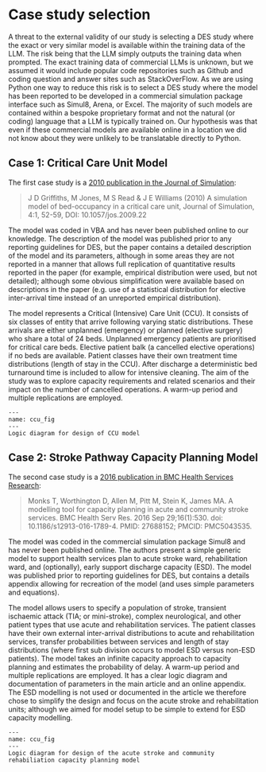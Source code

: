 # Case study selection

A threat to the external validity of our study is selecting a DES study where the exact or very similar model is available within the training data of the LLM.  The risk being that the LLM simply outputs the training data when prompted. The exact training data of commercial LLMs is unknown, but we assumed it would include popular code repositories such as Github and coding question and answer sites such as StackOverFlow. As we are using Python one way to reduce this risk is to select a DES study where the model has been reported to be developed in a commercial simulation package interface such as Simul8, Arena, or Excel.  The majority of such models are contained within a bespoke proprietary format and not the natural (or coding) language that a LLM is typically trained on. Our hypothesis was that even if these commercial models are available online in a location we did not know about they were unlikely to be translatable directly to Python. 

## Case 1: Critical Care Unit Model

The first case study is a [2010 publication in the Journal of Simulation](https://doi.org/10.1057/jos.2009.22):

> J D Griffiths, M Jones, M S Read & J E Williams (2010) A simulation model of bed-occupancy in a critical care unit, Journal of Simulation, 4:1, 52-59, DOI: 10.1057/jos.2009.22

The model was coded in VBA and has never been published online to our knowledge.  The description of the model was published prior to any reporting guidelines for DES, but the paper contains a detailed description of the model and its parameters, although in some areas they are not reported in a manner that allows full replication of quantitative results reported in the paper (for example, empirical distribution were used, but not detailed); although some obvious simplification were available based on descriptions in the paper (e.g. use of a statistical distribution for elective inter-arrival time instead of an unreported empirical distribution).

The model represents a Critical (Intensive) Care Unit (CCU). It consists of six classes of entity that arrive following varying static distributions.  These arrivals are either unplanned (emergency) or planned (elective surgery) who share a total of 24 beds.  Unplanned emergency patients are prioritised for critical care beds.  Elective patient balk (a cancelled elective operations) if no beds are available. Patient classes have their own treatment time distributions (length of stay in the CCU).  After discharge a deterministic bed turnaround time is included to allow for intensive cleaning. The aim of the study was to explore capacity requirements and related scenarios and their impact on the number of cancelled operations. A warm-up period and multiple replications are employed.

```{figure} ../../images/critical_care_design.png
---
name: ccu_fig
---
Logic diagram for design of CCU model
```



## Case 2: Stroke Pathway Capacity Planning Model

The second case study is a [2016 publication in BMC Health Services Research](https://bmchealthservres.biomedcentral.com/articles/10.1186/s12913-016-1789-4):

> Monks T, Worthington D, Allen M, Pitt M, Stein K, James MA. A modelling tool for capacity planning in acute and community stroke services. BMC Health Serv Res. 2016 Sep 29;16(1):530. doi: 10.1186/s12913-016-1789-4. PMID: 27688152; PMCID: PMC5043535.

The model was coded in the commercial simulation package Simul8 and has never been published online. The authors present a simple generic model to support health services plan to acute stroke ward, rehabilitation ward, and (optionally), early support discharge capacity (ESD). The model was published prior to reporting guidelines for DES, but contains a details appendix allowing for recreation of the model (and uses simple parameters and equations). 

The model allows users to specify a population of stroke, transient ischaemic attack (TIA; or mini-stroke), complex neurological, and other patient types that use acute and rehabilitation services. The patient classes have their own external inter-arrival distributions to acute and rehabilitation services, transfer probabilities between services and length of stay distributions (where first sub division occurs to model ESD versus non-ESD patients).  The model takes an infinite capacity approach to capacity planning and estimates the probability of delay. A warm-up period and multiple replications are employed.  It has a clear logic diagram and documentation of parameters in the main article and an online appendix.  The ESD modelling is not used or documented in the article we therefore chose to simplify the design and focus on the acute stroke and rehabilitation units; although we aimed for model setup to be simple to extend for ESD capacity modelling.

```{figure} ../../images/stroke_rehab_design.png
---
name: ccu_fig
---
Logic diagram for design of the acute stroke and community rehabiliation capacity planning model
```
